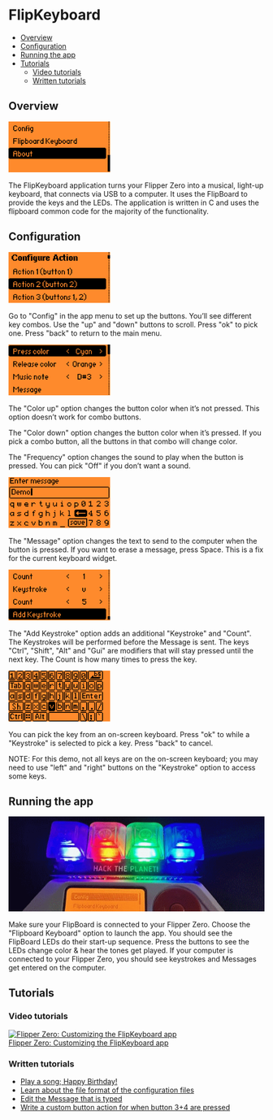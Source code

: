 # FlipKeyboard

- [Overview](#overview)
- [Configuration](#configuration)
- [Running the app](#running-the-app)
- [Tutorials](#tutorials)
  - [Video tutorials](#video-tutorials)
  - [Written tutorials](#written-tutorials)

## Overview

<img src="./gallery/01-key-main-menu.png" width="200px">

The FlipKeyboard application turns your Flipper Zero into a musical, light-up keyboard, that connects via USB to a computer. It uses the FlipBoard to provide the keys and the LEDs. The application is written in C and uses the flipboard common code for the majority of the functionality.

## Configuration

<img src="./gallery/02-key-config-action.png" width="200px">

Go to "Config" in the app menu to set up the buttons. You’ll see different key combos. Use the "up" and "down" buttons to scroll. Press "ok" to pick one. Press "back" to return to the main menu.

<img src="./gallery/03-key-config-1.png" width="200px">

The "Color up" option changes the button color when it’s not pressed. This option doesn’t work for combo buttons.

The "Color down" option changes the button color when it’s pressed. If you pick a combo button, all the buttons in that combo will change color.

The "Frequency" option changes the sound to play when the button is pressed. You can pick "Off" if you don’t want a sound.

<img src="./gallery/05-key-config-4.png" width="200px">

The "Message" option changes the text to send to the computer when the button is pressed. If you want to erase a message, press Space. This is a fix for the current keyboard widget.

<img src="./gallery/04-key-config-2.png" width="200px">

The "Add Keystroke" option adds an additional "Keystroke" and "Count". The Keystrokes will be performed before the Message is sent. The keys "Ctrl", "Shift", "Alt" and "Gui" are modifiers that will stay pressed until the next key.  The Count is how many times to press the key. 

<img src="./gallery/04-key-config-3.png" width="200px">

You can pick the key from an on-screen keyboard. Press "ok" to while a "Keystroke" is selected to pick a key. Press "back" to cancel.

NOTE: For this demo, not all keys are on the on-screen keyboard; you may need to use "left" and "right" buttons on the "Keystroke" option to access some keys.

## Running the app

<img src="./gallery/banner.png">

Make sure your FlipBoard is connected to your Flipper Zero.  Choose the "Flipboard Keyboard" option to launch the app.  You should see the FlipBoard LEDs do their start-up sequence.  Press the buttons to see the LEDs change color & hear the tones get played.  If your computer is connected to your Flipper Zero, you should see keystrokes and Messages get entered on the computer.

## Tutorials

### Video tutorials
[![Flipper Zero: Customizing the FlipKeyboard app](https://img.youtube.com/vi/xCiqXHF7-Wo/0.jpg)](https://www.youtube.com/watch?v=xCiqXHF7-Wo)
<br/>[Flipper Zero: Customizing the FlipKeyboard app](https://www.youtube.com/watch?v=xCiqXHF7-Wo)

### Written tutorials

- [Play a song; Happy Birthday!](tutorials/song.md)
- [Learn about the file format of the configuration files](tutorials/file-format.md)
- [Edit the Message that is typed](tutorials/message.md)
- [Write a custom button action for when button 3+4 are pressed](tutorials/custom-button-action.md)
